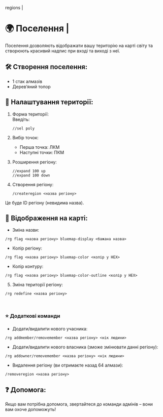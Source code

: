 regions |

# 🌍 Поселення |

Поселення дозволяють відображати вашу територію на карті світу та створюють красивий надпис при вході та виході з неї.

## 🛠 Створення поселення:

- 1 стак алмазів
- Деревʼяний топор

## 📏 Налаштування території:

1. Форма території:  
    Введіть:
   ```
   //sel poly
   ```
2. Вибір точок:
   - Перша точка: ЛКМ
   - Наступні точки: ПКМ
3. Розширення регіону:

   ```shell
   //expand 100 up
   //expand 100 down
   ```

4. Створення регіону:

   ```
   /createregion <назва регіону>
   ```

Це буде ID регіону (невидима назва).

## 🎨 Відображення на карті:

- Зміна назви:

```
/rg flag <назва регіону> bluemap-display <бажана назва>
```

- Колір регіону:

```
/rg flag <назва регіону> bluemap-color <колір у HEX>
```

- Колір контуру:

```
/rg flag <назва регіону> bluemap-color-outline <колір у HEX>
```

5. Зміна території регіону:

```
/rg redefine <назва регіону>
```

<br/>

### ⭐️ Додаткові команди

- Додати/видалити нового учасника:

```
/rg addmember/removemember <назва регіону> <нік людини>
```

- Додати/видалити нового власника (зможе змінювати данні регіону):

```
/rg addowner/removemember <назва регіону> <нік людини>
```

- Видалення регіону (ви отримаєте назад 64 алмази):

```
/removeregion <назва регіону>
```

## ❓ Допомога:

Якщо вам потрібна допомога, звертайтеся до команди адмінів – вони вам охоче допоможуть!
